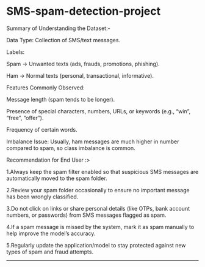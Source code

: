 # SMS-spam-detection-project

Summary of Understanding the Dataset:-

Data Type: Collection of SMS/text messages.

Labels:

Spam → Unwanted texts (ads, frauds, promotions, phishing).

Ham → Normal texts (personal, transactional, informative).


Features Commonly Observed:

Message length (spam tends to be longer).

Presence of special characters, numbers, URLs, or keywords (e.g., “win”, “free”, “offer”).

Frequency of certain words.


Imbalance Issue: Usually, ham messages are much higher in number compared to spam, so class imbalance is common.


Recommendation for End User :>

1.Always keep the spam filter enabled so that suspicious SMS messages are automatically moved to the spam folder.

2.Review your spam folder occasionally to ensure no important message has been wrongly classified.

3.Do not click on links or share personal details (like OTPs, bank account numbers, or passwords) from SMS messages flagged as spam.

4.If a spam message is missed by the system, mark it as spam manually to help improve the model’s accuracy.

5.Regularly update the application/model to stay protected against new types of spam and fraud attempts.


---


